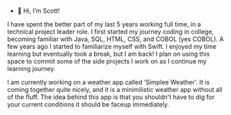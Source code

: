 - 👋 Hi, I’m Scott! 

I have spent the better part of my last 5 years working full time, in a technical project leader role. I first started my journey coding in college, becoming 
familiar with Java, SQL, HTML, CSS, and COBOL (yes COBOL). A few years ago I started to familiarize myself with Swift. I enjoyed my time learning but eventually 
took a break, but I am back! I plan on using this space to commit some of the side projects I work on as I continue my learning journey. 

I am currently working on a weather app called 'Simplee Weather'. It is coming together quite nicely, and it is a minimilistic weather app without all of the fluff. The idea behind this app is that you shouldn't have to dig for your current conditions it should be faceup immediately. 


<!---
ScottCodes870/ScottCodes870 is a ✨ special ✨ repository because its `README.md` (this file) appears on your GitHub profile.
You can click the Preview link to take a look at your changes.
--->
